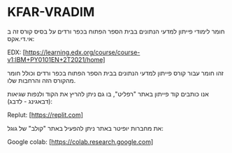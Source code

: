 # KFAR-VRADIM

חומר לימודי פייתון למדעי הנתונים בבית הספר הפתוח בכפר ורדים על בסיס קורס זה ב אי.די.אקס:

EDX: [https://learning.edx.org/course/course-v1:IBM+PY0101EN+2T2021/home]

זהו חומר עבור קורס פייתון למדעי הנתונים בבית הספר הפתוח בכפר ורדים וכולל חומר מהקורס הזה והרחבות שלו.

אנו כותבים קוד פייתון באתר "רפליט", בו גם ניתן להריץ את הקוד ולנפות שגיאות (דבאגינג - לדבג):

Replut: [https://replit.com]

את מחברות יופיטר באתר ניתן להפעיל באתר "קולב" של גוגל:

Google colab: [https://colab.research.google.com]

